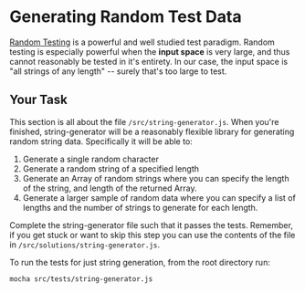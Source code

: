 # Generating Random Test Data

[Random Testing](https://en.wikipedia.org/wiki/Random_testing) is a powerful and well studied test paradigm. Random testing is especially powerful when the __input space__ is very large, and thus cannot reasonably be tested in it's entirety. In our case, the input space is "all strings of any length" -- surely that's too large to test.

## Your Task

This section is all about the file `/src/string-generator.js`. When you're finished, string-generator will be a reasonably flexible library for generating random string data. Specifically it will be able to:

1. Generate a single random character
2. Generate a random string of a specified length
3. Generate an Array of random strings where you can specify the length of the string, and length of the returned Array.
4. Generate a larger sample of random data where you can specify a list of lengths and the number of strings to generate for each length.

Complete the string-generator file such that it passes the tests. Remember, if you get stuck or want to skip this step you can use the contents of the file in `/src/solutions/string-generator.js`.

To run the tests for just string generation, from the root directory run:

```
mocha src/tests/string-generator.js
```

